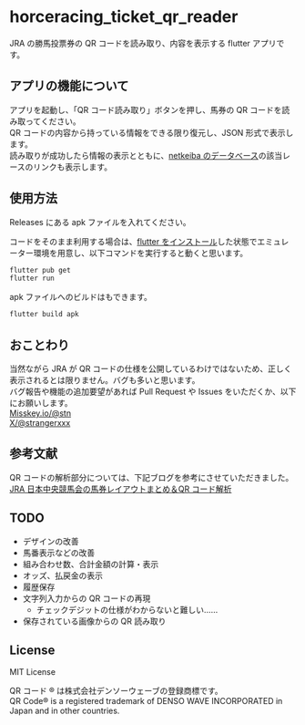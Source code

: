 # horceracing_ticket_qr_reader

JRA の勝馬投票券の QR コードを読み取り、内容を表示する flutter アプリです。

## アプリの機能について

アプリを起動し、「QR コード読み取り」ボタンを押し、馬券の QR コードを読み取ってください。  
QR コードの内容から持っている情報をできる限り復元し、JSON 形式で表示します。  
読み取りが成功したら情報の表示とともに、[netkeiba のデータベース](https://db.netkeiba.com/)の該当レースのリンクも表示します。

## 使用方法

Releases にある apk ファイルを入れてください。

コードをそのまま利用する場合は、[flutter をインストール](https://docs.flutter.dev/get-started/install)した状態でエミュレーター環境を用意し、以下コマンドを実行すると動くと思います。

```bash
flutter pub get
flutter run
```

apk ファイルへのビルドはもできます。

```bash
flutter build apk
```

## おことわり

当然ながら JRA が QR コードの仕様を公開しているわけではないため、正しく表示されるとは限りません。バグも多いと思います。  
バグ報告や機能の追加要望があれば Pull Request や Issues をいただくか、以下にお願いします。  
[Misskey.io/@stn](https://misskey.io/@srn)  
[X/@strangerxxx](https://x.com/strangerxxx)

## 参考文献

QR コードの解析部分については、下記ブログを参考にさせていただきました。  
[JRA 日本中央競馬会の馬券レイアウトまとめ＆QR コード解析](https://ys223.blogspot.com/2019/07/jra.html)

## TODO

- デザインの改善
- 馬番表示などの改善
- 組み合わせ数、合計金額の計算・表示
- オッズ、払戻金の表示
- 履歴保存
- 文字列入力からの QR コードの再現
  - チェックデジットの仕様がわからないと難しい……
- 保存されている画像からの QR 読み取り

## License

MIT License

QR コード ® は株式会社デンソーウェーブの登録商標です。  
QR Code® is a registered trademark of DENSO WAVE INCORPORATED in Japan and in other countries.
